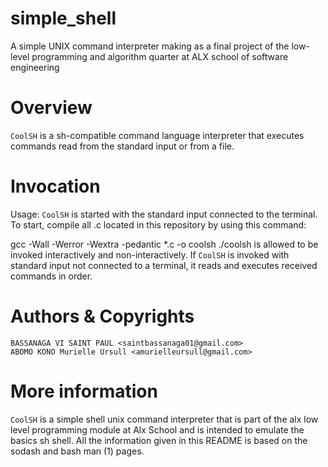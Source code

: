 # simple_shell
A simple UNIX command interpreter making as a final project of the low-level programming and algorithm quarter at ALX school of software engineering

# Overview
```CoolSH``` is a sh-compatible command language interpreter that executes commands read from the standard input or from a file.

# Invocation
Usage: ```CoolSH``` is started with the standard input connected to the terminal. To start, compile all .c located in this repository by using this command:

gcc -Wall -Werror -Wextra -pedantic *.c -o coolsh ./coolsh is allowed to be invoked interactively and non-interactively. If ```CoolSH``` is invoked with standard input not connected to a terminal, it reads and executes received commands in order.

# Authors & Copyrights
    BASSANAGA VI SAINT PAUL <saintbassanaga01@gmail.com>
    ABOMO KONO Murielle Ursull <amurielleursull@gmail.com>


# More information
``CoolSH`` is a simple shell unix command interpreter that is part of the alx low level programming module at Alx School and is intended to emulate the basics sh shell. All the information given in this README is based on the sodash and bash man (1) pages.